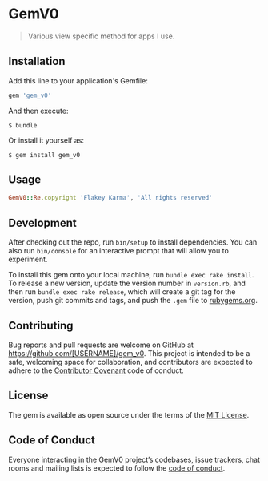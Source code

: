 # GemV0

 > Various view specific method for apps I use.

## Installation

Add this line to your application's Gemfile:

```ruby
gem 'gem_v0'
```

And then execute:

    $ bundle

Or install it yourself as:

    $ gem install gem_v0

## Usage

```ruby
GemV0::Re.copyright 'Flakey Karma', 'All rights reserved'
```

## Development

After checking out the repo, run `bin/setup` to install dependencies. You can also run `bin/console` for an interactive prompt that will allow you to experiment.

To install this gem onto your local machine, run `bundle exec rake install`. To release a new version, update the version number in `version.rb`, and then run `bundle exec rake release`, which will create a git tag for the version, push git commits and tags, and push the `.gem` file to [rubygems.org](https://rubygems.org).

## Contributing

Bug reports and pull requests are welcome on GitHub at https://github.com/[USERNAME]/gem_v0. This project is intended to be a safe, welcoming space for collaboration, and contributors are expected to adhere to the [Contributor Covenant](http://contributor-covenant.org) code of conduct.

## License

The gem is available as open source under the terms of the [MIT License](http://opensource.org/licenses/MIT).

## Code of Conduct

Everyone interacting in the GemV0 project’s codebases, issue trackers, chat rooms and mailing lists is expected to follow the [code of conduct](https://github.com/[USERNAME]/gem_v0/blob/master/CODE_OF_CONDUCT.md).

